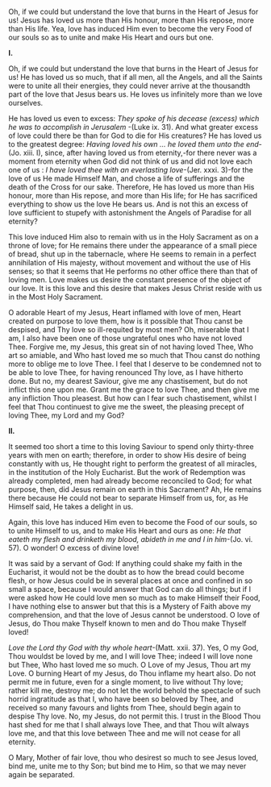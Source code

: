 
Oh, if we could but understand the love that burns in the Heart of Jesus for us! Jesus has loved us more than His honour, more than His repose, more than His life. Yea, love has induced Him even to become the very Food of our souls so as to unite and make His Heart and ours but one.

**I.**

Oh, if we could but understand the love that burns in the Heart of Jesus for us! He has loved us so much, that if all men, all the Angels, and all the Saints were to unite all their energies, they could never arrive at the thousandth part of the love that Jesus bears us. He loves us infinitely more than we love ourselves.

He has loved us even to excess: _They spoke of his decease (excess) which he was to accomplish in Jerusalem_ -(Luke ix. 31). And what greater excess of love could there be than for God to die for His creatures? He has loved us to the greatest degree: _Having loved his own … he loved them unto the end_-(Jo. xiii. I), since, after having loved us from eternity,-for there never was a moment from eternity when God did not think of us and did not love each one of us : _I have loved thee with an everlasting love_-(Jer. xxxi. 3)-for the love of us He made Himself Man, and chose a life of sufferings and the death of the Cross for our sake. Therefore, He has loved us more than His honour, more than His repose, and more than His life; for He has sacrificed everything to show us the love He bears us. And is not this an excess of love sufficient to stupefy with astonishment the Angels of Paradise for all eternity?

This love induced Him also to remain with us in the Holy Sacrament as on a throne of love; for He remains there under the appearance of a small piece of bread, shut up in the tabernacle, where He seems to remain in a perfect annihilation of His majesty, without movement and without the use of His senses; so that it seems that He performs no other office there than that of loving men. Love makes us desire the constant presence of the object of our love. It is this love and this desire that makes Jesus Christ reside with us in the Most Holy Sacrament.

O adorable Heart of my Jesus, Heart inflamed with love of men, Heart created on purpose to love them, how is it possible that Thou canst be despised, and Thy love so ill-requited by most men? Oh, miserable that I am, I also have been one of those ungrateful ones who have not loved Thee. Forgive me, my Jesus, this great sin of not having loved Thee, Who art so amiable, and Who hast loved me so much that Thou canst do nothing more to oblige me to love Thee. I feel that I deserve to be condemned not to be able to love Thee, for having renounced Thy love, as I have hitherto done. But no, my dearest Saviour, give me any chastisement, but do not inflict this one upon me. Grant me the grace to love Thee, and then give me any infliction Thou pleasest. But how can I fear such chastisement, whilst I feel that Thou continuest to give me the sweet, the pleasing precept of loving Thee, my Lord and my God?

**II.**

It seemed too short a time to this loving Saviour to spend only thirty-three years with men on earth; therefore, in order to show His desire of being constantly with us, He thought right to perform the greatest of all miracles, in the institution of the Holy Eucharist. But the work of Redemption was already completed, men had already become reconciled to God; for what purpose, then, did Jesus remain on earth in this Sacrament? Ah, He remains there because He could not bear to separate Himself from us, for, as He Himself said, He takes a delight in us.

Again, this love has induced Him even to become the Food of our souls, so to unite Himself to us, and to make His Heart and ours as one: _He that eateth my flesh and drinketh my blood, abideth in me and I in him_-(Jo. vi. 57). O wonder! O excess of divine love!

It was said by a servant of God: If anything could shake my faith in the Eucharist, it would not be the doubt as to how the bread could become flesh, or how Jesus could be in several places at once and confined in so small a space, because I would answer that God can do all things; but if I were asked how He could love men so much as to make Himself their Food, I have nothing else to answer but that this is a Mystery of Faith above my comprehension, and that the love of Jesus cannot be understood. O love of Jesus, do Thou make Thyself known to men and do Thou make Thyself loved!

_Love the Lord thy God with thy whole heart_-(Matt. xxii. 37). Yes, O my God, Thou wouldst be loved by me, and I will love Thee; indeed I will love none but Thee, Who hast loved me so much. O Love of my Jesus, Thou art my Love. O burning Heart of my Jesus, do Thou inflame my heart also. Do not permit me in future, even for a single moment, to live without Thy love; rather kill me, destroy me; do not let the world behold the spectacle of such horrid ingratitude as that I, who have been so beloved by Thee, and received so many favours and lights from Thee, should begin again to despise Thy love. No, my Jesus, do not permit this. I trust in the Blood Thou hast shed for me that I shall always love Thee, and that Thou wilt always love me, and that this love between Thee and me will not cease for all eternity.

O Mary, Mother of fair love, thou who desirest so much to see Jesus loved, bind me, unite me to thy Son; but bind me to Him, so that we may never again be separated.


